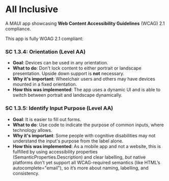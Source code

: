 # All Inclusive
A MAUI app showcasing **Web Content Accessibility Guidelines** (WCAG) 2.1 compliance.

This app is fully WGAG 2.1 compliant: 

### SC 1.3.4: Orientation (Level AA)

- **Goal**: Devices can be used in any orientation.
- **What to do**: Don't lock content to either portrait or landscape presentation. Upside down support is **not** necessary.
- **Why it's important**: Wheelchair users and others may have devices mounted in a fixed orientation.
- **How this was implemented**: The app uses a dynamic UI and is able to switch between portrait and landscape dynamically.

### SC 1.3.5: Identify Input Purpose (Level AA)

- **Goal**: It is easier to fill out forms.
- **What to do**: Use code to indicate the purpose of common inputs, where technology allows.
- **Why it's important**: Some people with cognitive disabilities may not understand the input's purpose from the label alone.
- **How this was implemented**: As a mobile app and not a website, this is fulfilled by using accessibility properties (SemanticProperties.Description) and clear labelling, *but* native platforms don’t yet support all WCAG-required semantics (like HTML’s autocomplete="email"), so it’s more about naming, labelling, and consistency.






